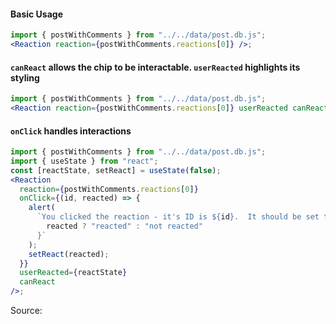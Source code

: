 #### Basic Usage

```jsx
import { postWithComments } from "../../data/post.db.js";
<Reaction reaction={postWithComments.reactions[0]} />;
```

#### `canReact` allows the chip to be interactable. `userReacted` highlights its styling

```jsx
import { postWithComments } from "../../data/post.db.js";
<Reaction reaction={postWithComments.reactions[0]} userReacted canReact />;
```

#### `onClick` handles interactions

```jsx
import { postWithComments } from "../../data/post.db.js";
import { useState } from "react";
const [reactState, setReact] = useState(false);
<Reaction
  reaction={postWithComments.reactions[0]}
  onClick={(id, reacted) => {
    alert(
      `You clicked the reaction - it's ID is ${id}.  It should be set to ${
        reacted ? "reacted" : "not reacted"
      }`
    );
    setReact(reacted);
  }}
  userReacted={reactState}
  canReact
/>;
```

Source:

```js { "file": "./Reaction.js" }
```
